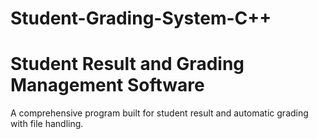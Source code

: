 # Student-Grading-System-C++
# Student Result and Grading Management Software
A comprehensive program built for student result and automatic grading with file handling.
